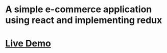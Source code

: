 # A simple e-commerce application using react and implementing redux

# [Live Demo](https://62309a75d7821a194e7bb442--elastic-roentgen-f354da.netlify.app)

